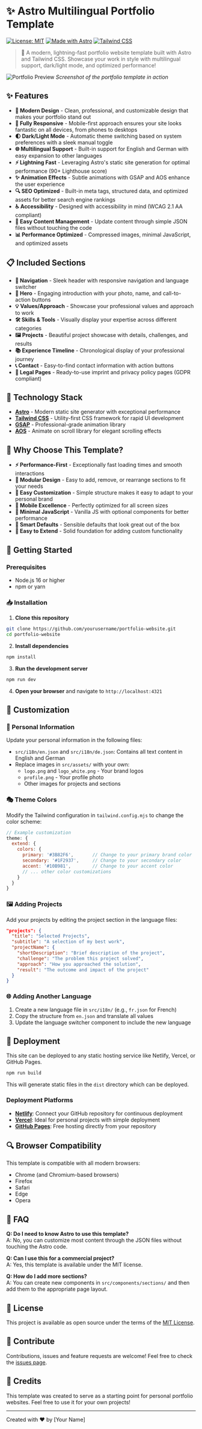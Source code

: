 # ✨ Astro Multilingual Portfolio Template

[![License: MIT](https://img.shields.io/badge/License-MIT-blue.svg)](https://opensource.org/licenses/MIT)
[![Made with Astro](https://img.shields.io/badge/Made%20with-Astro-ff5d01.svg?logo=astro)](https://astro.build)
[![Tailwind CSS](https://img.shields.io/badge/Tailwind%20CSS-38B2AC?logo=tailwind-css&logoColor=white)](https://tailwindcss.com)

> 🚀 A modern, lightning-fast portfolio website template built with Astro and Tailwind CSS. Showcase your work in style with multilingual support, dark/light mode, and optimized performance!

![Portfolio Preview](src/assets/portfolio-preview.png)
*Screenshot of the portfolio template in action*

## ✨ Features

- **🎨 Modern Design** - Clean, professional, and customizable design that makes your portfolio stand out
- **📱 Fully Responsive** - Mobile-first approach ensures your site looks fantastic on all devices, from phones to desktops
- **🌓 Dark/Light Mode** - Automatic theme switching based on system preferences with a sleek manual toggle
- **🌐 Multilingual Support** - Built-in support for English and German with easy expansion to other languages
- **⚡ Lightning Fast** - Leveraging Astro's static site generation for optimal performance (90+ Lighthouse score)
- **✨ Animation Effects** - Subtle animations with GSAP and AOS enhance the user experience
- **🔍 SEO Optimized** - Built-in meta tags, structured data, and optimized assets for better search engine rankings
- **♿ Accessibility** - Designed with accessibility in mind (WCAG 2.1 AA compliant)
- **📝 Easy Content Management** - Update content through simple JSON files without touching the code
- **📊 Performance Optimized** - Compressed images, minimal JavaScript, and optimized assets

## 📋 Included Sections

- **🧭 Navigation** - Sleek header with responsive navigation and language switcher
- **👋 Hero** - Engaging introduction with your photo, name, and call-to-action buttons
- **💡 Values/Approach** - Showcase your professional values and approach to work
- **🛠️ Skills & Tools** - Visually display your expertise across different categories
- **🖼️ Projects** - Beautiful project showcase with details, challenges, and results
- **📚 Experience Timeline** - Chronological display of your professional journey
- **📞 Contact** - Easy-to-find contact information with action buttons
- **📄 Legal Pages** - Ready-to-use imprint and privacy policy pages (GDPR compliant)

## 🧰 Technology Stack

- **[Astro](https://astro.build/)** - Modern static site generator with exceptional performance
- **[Tailwind CSS](https://tailwindcss.com/)** - Utility-first CSS framework for rapid UI development
- **[GSAP](https://greensock.com/gsap/)** - Professional-grade animation library
- **[AOS](https://michalsnik.github.io/aos/)** - Animate on scroll library for elegant scrolling effects

## 🚀 Why Choose This Template?

- **⚡ Performance-First** - Exceptionally fast loading times and smooth interactions
- **🧩 Modular Design** - Easy to add, remove, or rearrange sections to fit your needs
- **🔧 Easy Customization** - Simple structure makes it easy to adapt to your personal brand
- **📱 Mobile Excellence** - Perfectly optimized for all screen sizes
- **🔄 Minimal JavaScript** - Vanilla JS with optional components for better performance
- **🧠 Smart Defaults** - Sensible defaults that look great out of the box
- **🌱 Easy to Extend** - Solid foundation for adding custom functionality

## 🔧 Getting Started

### Prerequisites

- Node.js 16 or higher
- npm or yarn

### 📥 Installation

1. **Clone this repository**
```bash
git clone https://github.com/yourusername/portfolio-website.git
cd portfolio-website
```

2. **Install dependencies**
```bash
npm install
```

3. **Run the development server**
```bash
npm run dev
```

4. **Open your browser** and navigate to `http://localhost:4321`

## 🎨 Customization

### 📝 Personal Information

Update your personal information in the following files:

- `src/i18n/en.json` and `src/i18n/de.json`: Contains all text content in English and German
- Replace images in `src/assets/` with your own:
  - `logo.png` and `logo_white.png` - Your brand logos
  - `profile.png` - Your profile photo
  - Other images for projects and sections

### 🎭 Theme Colors

Modify the Tailwind configuration in `tailwind.config.mjs` to change the color scheme:

```js
// Example customization
theme: {
  extend: {
    colors: {
      primary: '#3B82F6',       // Change to your primary brand color
      secondary: '#1F2937',     // Change to your secondary color
      accent: '#10B981',        // Change to your accent color
      // ... other color customizations
    }
  }
}
```

### 🖼️ Adding Projects

Add your projects by editing the project section in the language files:

```json
"projects": {
  "title": "Selected Projects",
  "subtitle": "A selection of my best work",
  "projectName": {
    "shortDescription": "Brief description of the project",
    "challenge": "The problem this project solved",
    "approach": "How you approached the solution",
    "result": "The outcome and impact of the project"
  }
}
```

### 🌐 Adding Another Language

1. Create a new language file in `src/i18n/` (e.g., `fr.json` for French)
2. Copy the structure from `en.json` and translate all values
3. Update the language switcher component to include the new language

## 🚀 Deployment

This site can be deployed to any static hosting service like Netlify, Vercel, or GitHub Pages.

```bash
npm run build
```

This will generate static files in the `dist` directory which can be deployed.

### Deployment Platforms

- **[Netlify](https://netlify.com)**: Connect your GitHub repository for continuous deployment
- **[Vercel](https://vercel.com)**: Ideal for personal projects with simple deployment
- **[GitHub Pages](https://pages.github.com)**: Free hosting directly from your repository

## 🔍 Browser Compatibility

This template is compatible with all modern browsers:

- Chrome (and Chromium-based browsers)
- Firefox
- Safari
- Edge
- Opera

## 🙋 FAQ

**Q: Do I need to know Astro to use this template?**  
A: No, you can customize most content through the JSON files without touching the Astro code.

**Q: Can I use this for a commercial project?**  
A: Yes, this template is available under the MIT license.

**Q: How do I add more sections?**  
A: You can create new components in `src/components/sections/` and then add them to the appropriate page layout.

## 📄 License

This project is available as open source under the terms of the [MIT License](LICENSE.md).

## 🙌 Contribute

Contributions, issues and feature requests are welcome! Feel free to check the [issues page](https://github.com/yourusername/portfolio-website/issues).

## 💖 Credits

This template was created to serve as a starting point for personal portfolio websites. Feel free to use it for your own projects!

---

Created with ❤️ by [Your Name]
